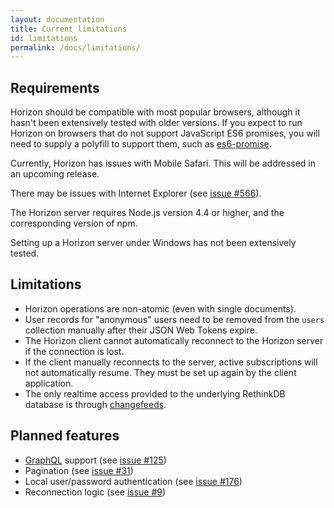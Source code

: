 ```yaml
---
layout: documentation
title: Current limitations
id: limitations
permalink: /docs/limitations/
---
```


## Requirements

Horizon should be compatible with most popular browsers, although it hasn't been extensively tested with older versions. If you expect to run Horizon on browsers that do not support JavaScript ES6 promises, you will need to supply a polyfill to support them, such as [es6-promise][ep].

[ep]: https://github.com/stefanpenner/es6-promise

Currently, Horizon has issues with Mobile Safari. This will be addressed in an upcoming release.

There may be issues with Internet Explorer (see [issue #566][566]).

[566]: https://github.com/rethinkdb/horizon/issues/566

The Horizon server requires Node.js version 4.4 or higher, and the corresponding version of npm.

Setting up a Horizon server under Windows has not been extensively tested.

## Limitations

* Horizon operations are non-atomic (even with single documents).
* User records for "anonymous" users need to be removed from the `users` collection manually after their JSON Web Tokens expire.
* The Horizon client cannot automatically reconnect to the Horizon server if the connection is lost.
* If the client manually reconnects to the server, active subscriptions will not automatically resume. They must be set up again by the client application.
* The only realtime access provided to the underlying RethinkDB database is through [changefeeds][cf].

[cf]: https://rethinkdb.com/docs/changefeeds/javascript/

## Planned features

* [GraphQL][gql] support (see [issue #125][125])
* Pagination (see [issue #31][31])
* Local user/password authentication (see [issue #176][176])
* Reconnection logic (see [issue #9][9])

[gql]: http://graphql.org
[125]: https://github.com/rethinkdb/horizon/issues/125
[31]:  https://github.com/rethinkdb/horizon/issues/31
[176]: https://github.com/rethinkdb/horizon/issues/176
[9]:   https://github.com/rethinkdb/horizon/issues/9